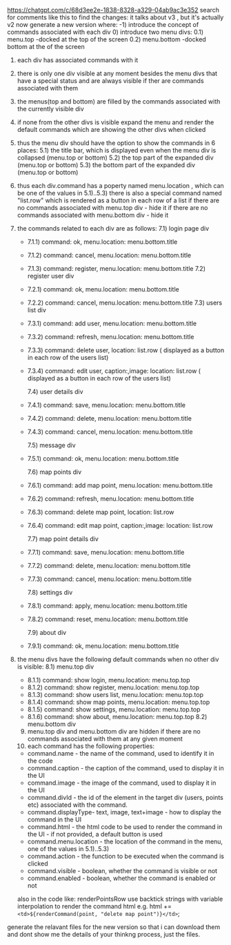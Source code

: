 https://chatgpt.com/c/68d3ee2e-1838-8328-a329-04ab9ac3e352
search for comments like this to find the changes:
it talks about v3 , but it's actually v2
now generate a new version where:
-1) introduce the concept of commands associated with each div 0) introduce two menu divs:
0.1) menu.top -docked at the top of the screen
0.2) menu.bottom -docked bottom at the of the screen

1.  each div has associated commands with it
2.  there is only one div visible at any moment besides the menu divs that
    have a special status and are always visible if ther are commands associated with them
3.  the menus(top and bottom) are filled by the commands associated with the currently visible div
4.  if none from the other divs is visible expand the menu and render the default commands
    which are showing the other divs when clicked
5.  thus the menu div should have the option to show the commands in 6 places:
    5.1) the title bar, which is displayed even when the menu div is collapsed (menu.top or bottom)
    5.2) the top part of the expanded div (menu.top or bottom)
    5.3) the bottom part of the expanded div (menu.top or bottom)
6.  thus each div.command has a poperty named menu.location , which can be one of the
    values in 5.1)..5.3)
    there is also a special command named "list.row" which is rendered as a button in each row of a list
    if there are no commands associated with menu.top div - hide it
    if there are no commands associated with menu.bottom div - hide it
7.  the commands related to each div are as follows:
    7.1) login page div
    - 7.1.1) command: ok, menu.location: menu.bottom.title
    - 7.1.2) command: cancel, menu.location: menu.bottom.title
    - 7.1.3) command: register, menu.location: menu.bottom.title
    7.2) register user div
    - 7.2.1) command: ok, menu.location: menu.bottom.title
    - 7.2.2) command: cancel, menu.location: menu.bottom.title
      7.3) users list div 
    - 7.3.1) command: add user, menu.location: menu.bottom.title
    - 7.3.2) command: refresh, menu.location: menu.bottom.title
    - 7.3.3) command: delete user, location: list.row ( displayed as a button in each row of the users list)
    - 7.3.4) command: edit user, caption:,image:  location: list.row ( displayed as a button in each row of the users list)
    
      7.4) user details div
    - 7.4.1) command: save, menu.location: menu.bottom.title
    - 7.4.2) command: delete, menu.location: menu.bottom.title
    - 7.4.3) command: cancel, menu.location: menu.bottom.title

      7.5) message div
    - 7.5.1) command: ok, menu.location: menu.bottom.title
    
      7.6) map points div
    - 7.6.1) command: add map point, menu.location: menu.bottom.title
    - 7.6.2) command: refresh, menu.location: menu.bottom.title
    - 7.6.3) command: delete map point, location: list.row
    - 7.6.4) command: edit map point, caption:,image:  location: list.row

      7.7) map point details div
    - 7.7.1) command: save, menu.location: menu.bottom.title
    - 7.7.2) command: delete, menu.location: menu.bottom.title
    - 7.7.3) command: cancel, menu.location: menu.bottom.title

      7.8) settings div
    - 7.8.1) command: apply, menu.location: menu.bottom.title
    - 7.8.2) command: reset, menu.location: menu.bottom.title
       
       7.9) about div
    - 7.9.1) command: ok, menu.location: menu.bottom.title


8.  the menu divs have the following default commands when no other div is visible:
    8.1) menu.top div
    - 8.1.1) command: show login, menu.location: menu.top.top
    - 8.1.2) command: show register, menu.location: menu.top.top
    - 8.1.3) command: show users list, menu.location: menu.top.top
    - 8.1.4) command: show map points, menu.location: menu.top.top
    - 8.1.5) command: show settings, menu.location: menu.top.top
    - 8.1.6) command: show about, menu.location: menu.top.top
    8.2) menu.bottom div

    9) menu.top div and menu.bottom div are hidden if there are no commands associated with them at any given moment
    10) each command has the following properties:
    - command.name - the name of the command, used to identify it in the code
    - command.caption - the caption of the command, used to display it in the UI
    - command.image - the image of the command, used to display it in the UI 
    - command.divId - the id of the element in the target div (users, points etc) associated with the command.
    - command.displayType-  text, image, text+image - how to display the command in the UI
    - command.html - the html code to be used to render the command in the UI - if not provided, a default button is used
    - command.menu.location - the location of the command in the menu, one of the values in 5.1)..5.3)
    - command.action - the function to be executed when the command is clicked
    - command.visible - boolean, whether the command is visible or not
    - command.enabled - boolean, whether the command is enabled or not


    also in the code like:
    renderPointsRow
    use backtick strings with variable interpolation to render the command html
        e.g.    html += `<td>${renderCommand(point, "delete map point")}</td>`;   



generate the relavant files for the new version so that i can download them and dont show me the details of your thinkng process, just the files.